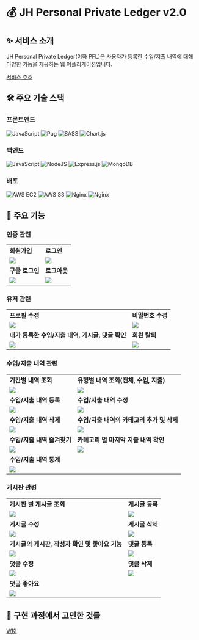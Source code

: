 # 💰 JH Personal Private Ledger v2.0

## ✨ 서비스 소개

JH Personal Private Ledger(이하 PFL)은 사용자가 등록한 수입/지출 내역에 대해 다양한 기능을 제공하는 웹 어플리케이션입니다.

[서비스 주소](https://www.jh-pfl.o-r.kr)

## 🛠 주요 기술 스택

### 프론트엔드

![JavaScript](https://img.shields.io/badge/javascript-%23323330.svg?style=for-the-badge&logo=javascript&logoColor=%23F7DF1E)
![Pug](https://img.shields.io/badge/Pug-FFF?style=for-the-badge&logo=pug&logoColor=A86454)
![SASS](https://img.shields.io/badge/SASS-hotpink.svg?style=for-the-badge&logo=SASS&logoColor=white)
![Chart.js](https://img.shields.io/badge/chart.js-F5788D.svg?style=for-the-badge&logo=chart.js&logoColor=white)

### 백엔드

![JavaScript](https://img.shields.io/badge/javascript-%23323330.svg?style=for-the-badge&logo=javascript&logoColor=%23F7DF1E)
![NodeJS](https://img.shields.io/badge/node.js-6DA55F?style=for-the-badge&logo=node.js&logoColor=white)
![Express.js](https://img.shields.io/badge/express.js-%23404d59.svg?style=for-the-badge&logo=express&logoColor=%2361DAFB)
![MongoDB](https://img.shields.io/badge/MongoDB-%234ea94b.svg?style=for-the-badge&logo=mongodb&logoColor=white)

### 배포

![AWS EC2](https://img.shields.io/badge/AWS_EC2-%23FF9900.svg?style=for-the-badge&logo=amazon-aws&logoColor=white)
![AWS S3](https://img.shields.io/badge/AWS_S3-1ED760.svg?style=for-the-badge&logo=amazon-aws&logoColor=white)
![Nginx](https://img.shields.io/badge/nginx-%23009639.svg?style=for-the-badge&logo=nginx&logoColor=white)
![Nginx](https://img.shields.io/badge/pm2-%235391FE.svg?style=for-the-badge&logo=pm2&logoColor=white)

## 👀 주요 기능


### 인증 관련
<table>
  <tr>
    <td><strong>회원가입</strong></td>
    <td><strong>로그인</strong></td>
  </tr>
  <tr>
    <td><img src="https://user-images.githubusercontent.com/100356649/217254395-01798ef7-ad3b-440b-be25-9c23431a6e65.gif"/></td>
    <td><img src="https://user-images.githubusercontent.com/100356649/217256324-187ff4cf-d132-4d83-a22b-cd3703e694c1.gif"/></td>
  </tr>
  
  <tr>
    <td><strong>구글 로그인</strong></td>
    <td><strong>로그아웃</strong></td>
  </tr>
  <tr>
    <td><img src="https://user-images.githubusercontent.com/100356649/217254453-5275ea92-b70c-4b45-801b-1ec2a54368e6.gif"/></td>
    <td><img src="https://user-images.githubusercontent.com/100356649/217254485-4f5fd2d8-9f31-4b9b-8d16-e7162a90a614.gif"/></td>
  </tr>
</table>


### 유저 관련

<table>
  <tr>
    <td><strong>프로필 수정</strong></td>
    <td><strong>비밀번호 수정</strong></td>
  </tr>
  <tr>
    <td><img src="https://user-images.githubusercontent.com/100356649/217254533-20b91be8-3a13-4455-8ca8-beb3ea58ec62.gif"/></td>
    <td><img src="https://user-images.githubusercontent.com/100356649/217254555-b24c5821-182b-4cfb-b4b6-deaa78141d56.gif"/></td>
  </tr>
  
  <tr>
    <td><strong>내가 등록한 수입/지출 내역, 게시글, 댓글 확인</strong></td>
    <td><strong>회원 탈퇴</strong></td>
  </tr>
  <tr>
    <td><img src="https://user-images.githubusercontent.com/100356649/217254566-61c01ad3-9081-43e8-9a5e-aaad40ae241c.gif"/></td>
    <td><img src="https://user-images.githubusercontent.com/100356649/217254583-bd5dacd0-50d8-4f1d-9317-665887240558.gif"/></td>
  </tr>
</table>


### 수입/지출 내역 관련

<table>
  <tr>
    <td><strong>기간별 내역 조회</strong></td>
    <td><strong>유형별 내역 조회(전체, 수입, 지출)</strong></td>
  </tr>
  <tr>
    <td><img src="https://user-images.githubusercontent.com/100356649/217254608-2d521f85-de88-4adb-94b1-9f2269f39b18.gif"/></td>
    <td><img src="https://user-images.githubusercontent.com/100356649/217254627-49f5c46b-6057-472a-a359-31116e77545e.gif"/></td>
  </tr>
  
  <tr>
    <td><strong>수입/지출 내역 등록</strong></td>
    <td><strong>수입/지출 내역 수정</strong></td>
  </tr>
  <tr>
    <td><img src="https://user-images.githubusercontent.com/100356649/217254644-415357fa-31c9-4eb6-9350-712c73675ba2.gif"/></td>
    <td><img src="https://user-images.githubusercontent.com/100356649/217254652-97d2ca86-dd71-4292-bf7b-62c551cefc6f.gif"/></td>
  </tr>
  
  <tr>
    <td><strong>수입/지출 내역 삭제</strong></td>
    <td><strong>수입/지출 내역의 카테고리 추가 및 삭제</strong></td>
  </tr>
  <tr>
    <td><img src="https://user-images.githubusercontent.com/100356649/217254658-680c78a7-9f1d-42d6-8858-010384db4486.gif"/></td>
    <td><img src="https://user-images.githubusercontent.com/100356649/217254671-94514fa8-2225-4efe-8ef8-8ff4cd61d532.gif"/></td>
  </tr>
  
  <tr>
    <td><strong>수입/지출 내역 즐겨찾기</strong></td>
    <td><strong>카테고리 별 마지막 지출 내역 확인</strong></td>
  </tr>
  <tr>
    <td><img src="https://user-images.githubusercontent.com/100356649/217254699-1a00179f-ef8c-4eda-9b90-aa02e9c63d97.gif"/></td>
    <td><img src="https://user-images.githubusercontent.com/100356649/217254731-aceb8528-e313-4653-a73e-d5d814c6b368.gif"/></td>
  </tr>
  
  <tr>
    <td><strong>수입/지출 내역 통계</strong></td>
  </tr>
  <tr>
    <td><img src="https://user-images.githubusercontent.com/100356649/217254794-974259fb-8df7-4622-a00e-899a273296e8.gif"/></td>
  </tr>
  
</table>


### 게시판 관련

<table>
  <tr>
    <td><strong>게시판 별 게시글 조회</strong></td>
    <td><strong>게시글 등록</strong></td>
  </tr>
  <tr>
    <td><img src="https://user-images.githubusercontent.com/100356649/217254838-3c7bcb2c-9a73-4852-a576-34bfe9497946.gif"/></td>
    <td><img src="https://user-images.githubusercontent.com/100356649/217254829-e6c28ee9-b0ca-43f3-b915-4eb440039e7e.gif"/></td>
  </tr>
  
  <tr>
    <td><strong>게시글 수정</strong></td>
    <td><strong>게시글 삭제</strong></td>
  </tr>
  <tr>
    <td><img src="https://user-images.githubusercontent.com/100356649/217254854-a5fdab33-0b42-466a-98a7-597a9c3451b6.gif"/></td>
    <td><img src="https://user-images.githubusercontent.com/100356649/217254870-b6a430c8-fee8-4bb1-bbc8-c37d0273cff8.gif"/></td>
  </tr>
  
  <tr>
    <td><strong>게시글의 게시판, 작성자 확인 및 좋아요 기능</strong></td>
    <td><strong>댓글 등록</strong></td>
  </tr>
  <tr>
    <td><img src="https://user-images.githubusercontent.com/100356649/217254883-a28d068f-0647-4337-8d86-64e66f55c7b5.gif"/></td>
    <td><img src="https://user-images.githubusercontent.com/100356649/217254932-84f35971-bdba-491c-8c08-94856a0a2a07.gif"/></td>
  </tr>
  
  <tr>
    <td><strong>댓글 수정</strong></td>
    <td><strong>댓글 삭제</strong></td>
  </tr>
  <tr>
    <td><img src="https://user-images.githubusercontent.com/100356649/217254944-0b66a0fa-9de5-45d0-9431-1e58c084c1e2.gif"/></td>
    <td><img src="https://user-images.githubusercontent.com/100356649/217254960-af94c1cf-ab8e-4594-8c5c-970b2b8043f4.gif"/></td>
  </tr>
  
  <tr>
    <td><strong>댓글 좋아요</strong></td>
  </tr>
  <tr>
    <td><img src="https://user-images.githubusercontent.com/100356649/217271945-67c3bdc4-9ecb-4955-b4a0-45d116b49e81.gif"/></td>
  </tr>
</table>




## 🤔 구현 과정에서 고민한 것들

[WKI](https://github.com/JongHoonSon/JH-personal-financial-ledger-v2.0/wiki/%EA%B5%AC%ED%98%84-%EA%B3%BC%EC%A0%95%EC%97%90%EC%84%9C-%EA%B3%A0%EB%AF%BC%ED%95%9C-%EA%B2%83%EB%93%A4)
